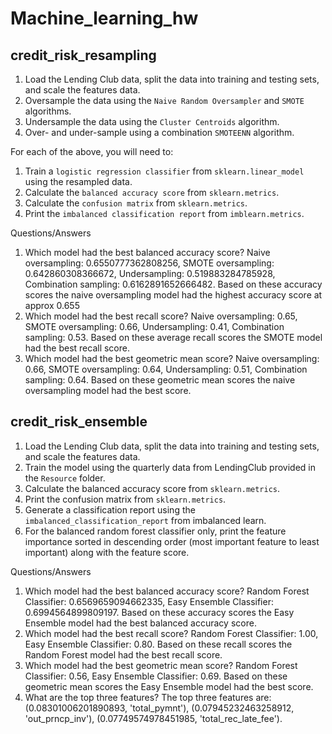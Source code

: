 # Machine_learning_hw
## credit_risk_resampling
1. Load the Lending Club data, split the data into training and testing sets, and scale the features data.
2. Oversample the data using the `Naive Random Oversampler` and `SMOTE` algorithms.
3. Undersample the data using the `Cluster Centroids` algorithm.
4. Over- and under-sample using a combination `SMOTEENN` algorithm.

For each of the above, you will need to:

1. Train a `logistic regression classifier` from `sklearn.linear_model` using the resampled data.
2. Calculate the `balanced accuracy score` from `sklearn.metrics`.
3. Calculate the `confusion matrix` from `sklearn.metrics`.
4. Print the `imbalanced classification report` from `imblearn.metrics`.

Questions/Answers
1. Which model had the best balanced accuracy score?
   Naive oversampling: 0.6550777362808256, SMOTE oversampling: 0.642860308366672, Undersampling: 0.519883284785928, Combination sampling: 0.6162891652666482. Based on these accuracy scores the naive oversampling model had the highest accuracy score at approx 0.655
2. Which model had the best recall score?
   Naive oversampling: 0.65, SMOTE oversampling:  0.66, Undersampling:  0.41, Combination sampling: 0.53. Based on these average recall scores the SMOTE model had the best recall score.
3. Which model had the best geometric mean score?
   Naive oversampling:  0.66, SMOTE oversampling:  0.64, Undersampling:  0.51, Combination sampling: 0.64. Based on these geometric mean scores the naive oversampling model had the best score.
## credit_risk_ensemble
1. Load the Lending Club data, split the data into training and testing sets, and scale the features data.
2. Train the model using the quarterly data from LendingClub provided in the `Resource` folder.
3. Calculate the balanced accuracy score from `sklearn.metrics`.
4. Print the confusion matrix from `sklearn.metrics`.
5. Generate a classification report using the `imbalanced_classification_report` from imbalanced learn.
6. For the balanced random forest classifier only, print the feature importance sorted in descending order (most important feature to least important) along with the feature score.

Questions/Answers

1. Which model had the best balanced accuracy score?
   Random Forest Classifier: 0.6569659094662335, Easy Ensemble Classifier: 0.6994564899809197. Based on these accuracy scores the Easy Ensemble model had the best balanced accuracy score.
2. Which model had the best recall score?
   Random Forest Classifier:  1.00, Easy Ensemble Classifier: 0.80. Based on these recall scores the Random Forest model had the best recall score.
3. Which model had the best geometric mean score?
   Random Forest Classifier:  0.56, Easy Ensemble Classifier: 0.69. Based on these geometric mean scores the Easy Ensemble model had the best score.
4. What are the top three features?
   The top three features are: (0.08301006201890893, 'total_pymnt'), (0.07945232463258912, 'out_prncp_inv'), (0.07749574978451985, 'total_rec_late_fee').
